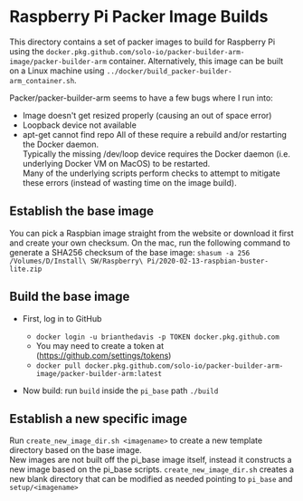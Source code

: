 # Raspberry Pi Packer Image Builds
This directory contains a set of packer images to build for Raspberry Pi using the 
`docker.pkg.github.com/solo-io/packer-builder-arm-image/packer-builder-arm` container. 
Alternatively, this image can be built on a Linux machine using `../docker/build_packer-builder-arm_container.sh`.

Packer/packer-builder-arm seems to have a few bugs where I run into:
* Image doesn't get resized properly (causing an out of space error)
* Loopback device not available
* apt-get cannot find repo
All of these require a rebuild and/or restarting the Docker daemon.  
Typically the missing /dev/loop device requires the Docker daemon (i.e. underlying Docker VM on MacOS) to be restarted.  
Many of the underlying scripts perform checks to attempt to mitigate these errors (instead of wasting time on the image build).

## Establish the base image
You can pick a Raspbian image straight from the website or download it first and create your own checksum. 
On the mac, run the following command to generate a SHA256 checksum of the base image:
`shasum -a 256 /Volumes/D/Install\ SW/Raspberry\ Pi/2020-02-13-raspbian-buster-lite.zip`


## Build the base image
* First, log in to GitHub
  * `docker login -u brianthedavis -p TOKEN docker.pkg.github.com`
  * You may need to create a token at (https://github.com/settings/tokens)
  * `docker pull docker.pkg.github.com/solo-io/packer-builder-arm-image/packer-builder-arm:latest`

* Now build: run `build` inside the `pi_base` path
`./build`

## Establish a new specific image
Run `create_new_image_dir.sh <imagename>` to create a new template directory based on the base image.  
New images are not built off the pi_base image itself, instead it constructs a new image based on the pi_base scripts.  `create_new_image_dir.sh` creates a new
blank directory that can be modified as needed pointing to `pi_base` and `setup/<imagename>`

